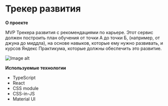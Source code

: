 # Трекер развития

**О проекте**

MVP Трекера развития с рекомендациями по карьере. Этот сервис должен построить план обучения от точки А до точки Б, (например, от джуна до миддла), на основе навыков, которые ему нужно развивать, и курсов Яндекс Практикума, которые должны обеспечить это развитие.

![Image alt]()

**Используемые технологии**

* TypeScript
* React
* CSS module
* CSS-in-JS
* Material UI

